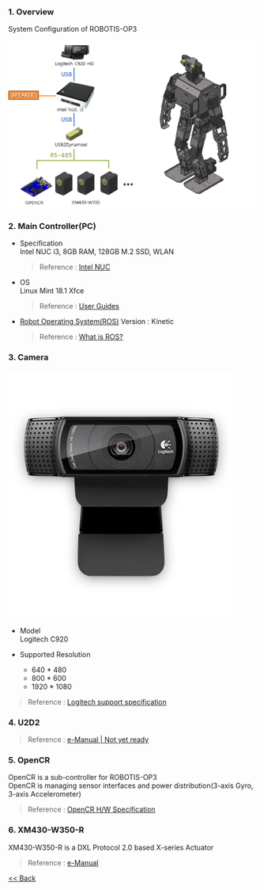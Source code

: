 ### 1. Overview
System Configuration of ROBOTIS-OP3  

![](/assets/images/platform/op3/op3_system_configuration.png)

### 2. Main Controller(PC)
 - Specification  
  Intel NUC i3, 8GB RAM, 128GB M.2 SSD, WLAN  
   > Reference : [Intel NUC]

 - OS  
   Linux Mint 18.1 Xfce
   > Reference : [User Guides]

 - [Robot Operating System(ROS)]
   Version :  Kinetic  
   > Reference : [What is ROS?]


### 3. Camera

![](/assets/images/platform/op3/hd-pro-webcam-c920-feature-image.png)

  * Model  
    Logitech C920

  * Supported Resolution
    - 640 * 480  
    - 800 * 600  
    - 1920 * 1080  


  > Reference : [Logitech support specification]


### 4. U2D2  
  > Reference : [e-Manual | Not yet ready]()  


### 5. OpenCR  
  OpenCR is a sub-controller for ROBOTIS-OP3  
  OpenCR is managing sensor interfaces and power distribution(3-axis Gyro, 3-axis Accelerometer)
  > Reference : [OpenCR H/W Specification]


### 6. XM430-W350-R  
  XM430-W350-R is a DXL Protocol 2.0 based X-series Actuator  
  > Reference : [e-Manual]


[&lt;&lt; Back](op3_user's_guide.md)

[Intel NUC]:https://www.intel.com/content/www/us/en/products/boards-kits/nuc/kits.html
[User Guides]:https://www.linuxmint.com/documentation.php
[What is ROS?]:http://www.ros.org/about-ros/
[Robot Operating System(ROS)]:op3_robot_operating_system.md
[Logitech support specification]:http://support.logitech.com/en_ca/product/hd-pro-webcam-c920/specs
[OpenCR H/W Specification]:https://github.com/ROBOTIS-GIT/OpenCR/wiki/Hardware_Specification  
[e-Manual]:http://support.robotis.com/en/techsupport_eng.htm#product/actuator/dynamixel_x/xm_series/xm430-w350.htm  
